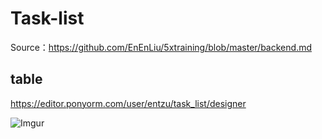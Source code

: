 # Task-list

Source：https://github.com/EnEnLiu/5xtraining/blob/master/backend.md

## table

https://editor.ponyorm.com/user/entzu/task_list/designer

![Imgur](https://i.imgur.com/fKVtfsd.jpg)
